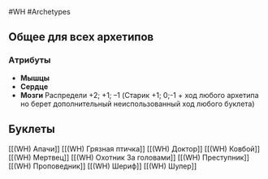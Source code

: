 #WH #Archetypes

## Общее для всех архетипов 

### Aтрибуты
- **Мышцы**
- **Сердце**
- **Мозги**
Распредели +2; +1; –1 (Cтарик +1; 0;-1 + ход любого архетипа но берет дополнительный неиспользованный ход любого буклета)

## Буклеты
[[(WH) Апачи]]
[[(WH) Грязная птичка]]
[[(WH) Доктор]]
[[(WH) Ковбой]]
[[(WH) Мертвец]]
[[(WH) Охотник За головами]]
[[(WH) Преступник]]
[[(WH) Проповедник]]
[[(WH) Шериф]]
[[(WH) Шулер]]
